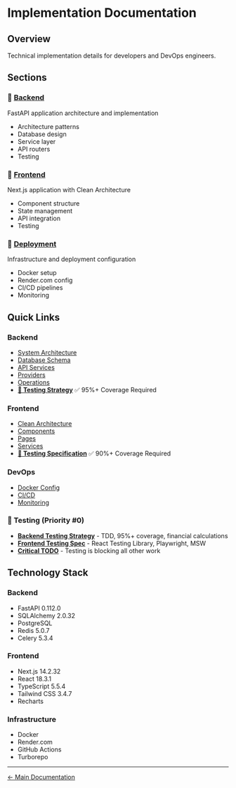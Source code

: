 # Implementation Documentation

## Overview
Technical implementation details for developers and DevOps engineers.

## Sections

### 🔧 [Backend](backend/README.md)
FastAPI application architecture and implementation
- Architecture patterns
- Database design
- Service layer
- API routers
- Testing

### 🎨 [Frontend](frontend/README.md)
Next.js application with Clean Architecture
- Component structure
- State management
- API integration
- Testing

### 🚀 [Deployment](deployment/README.md)
Infrastructure and deployment configuration
- Docker setup
- Render.com config
- CI/CD pipelines
- Monitoring

## Quick Links

### Backend
- [System Architecture](backend/architecture/README.md)
- [Database Schema](backend/database/README.md)
- [API Services](backend/services/README.md)
- [Providers](backend/providers/README.md)
- [Operations](backend/operations/README.md)
- **[🧪 Testing Strategy](backend/testing/TESTING_STRATEGY.md)** ✅ 95%+ Coverage Required

### Frontend
- [Clean Architecture](frontend/architecture/README.md)
- [Components](frontend/components/README.md)
- [Pages](frontend/pages/README.md)
- [Services](frontend/services/README.md)
- **[🎨 Testing Specification](frontend/testing/FRONTEND_TESTING.md)** ✅ 90%+ Coverage Required

### DevOps
- [Docker Config](deployment/docker/README.md)
- [CI/CD](deployment/ci-cd/README.md)
- [Monitoring](deployment/monitoring/README.md)

### 🔴 Testing (Priority #0)
- **[Backend Testing Strategy](backend/testing/TESTING_STRATEGY.md)** - TDD, 95%+ coverage, financial calculations
- **[Frontend Testing Spec](frontend/testing/FRONTEND_TESTING.md)** - React Testing Library, Playwright, MSW
- **[Critical TODO](../05-roadmap/CRITICAL.md#0-urgent-comprehensive-testing-suite-implementation)** - Testing is blocking all other work

## Technology Stack

### Backend
- FastAPI 0.112.0
- SQLAlchemy 2.0.32
- PostgreSQL
- Redis 5.0.7
- Celery 5.3.4

### Frontend
- Next.js 14.2.32
- React 18.3.1
- TypeScript 5.5.4
- Tailwind CSS 3.4.7
- Recharts

### Infrastructure
- Docker
- Render.com
- GitHub Actions
- Turborepo

---
[← Main Documentation](../README.md)